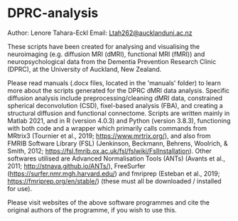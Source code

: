 # DPRC-analysis

Author: Lenore Tahara-Eckl 
Email: Ltah262@aucklanduni.ac.nz

These scripts have been created for analysing and visualising the neuroimaging (e.g. diffusion MRI (dMRI), functional MRI (fMRI)) and neuropsychological data from the Dementia Prevention Research Clinic (DPRC), at the University of Auckland, New Zealand.

Please read manuals (.docx files, located in the 'manuals' folder) to learn more about the scripts generated for the DPRC dMRI data analysis. Specific diffusion analysis include preprocessing/cleaning dMRI data, constrained spherical deconvolution (CSD), fixel-based analysis (FBA), and creating a structural diffusion and functional connectome. Scripts are written mainly in Matlab 2021, and in R (version 4.0.3) and Python (version 3.8.3), functioning with both code and a wrapper which primarily calls commands from MRtrix3 (Tournier et al., 2019; https://www.mrtrix.org/), and also from FMRIB Software Library (FSL) (Jenkinson, Beckmann, Behrens, Woolrich, & Smith, 2012; https://fsl.fmrib.ox.ac.uk/fsl/fslwiki/FslInstallation). Other softwares utilised are Advanced Normalisation Tools (ANTs) (Avants et al., 2011; http://stnava.github.io/ANTs/), FreeSurfer (https://surfer.nmr.mgh.harvard.edu/) and fmriprep (Esteban et al., 2019; https://fmriprep.org/en/stable/) (these must all be downloaded / installed for use).

Please visit websites of the above software programmes and cite the original authors of the programme, if you wish to use this.
